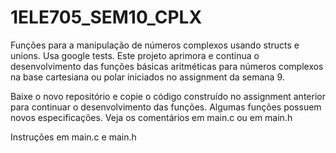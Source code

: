 # 1ELE705_SEM10_CPLX
Funções para a manipulação de números complexos usando structs e unions. Usa google tests.
Este projeto aprimora e continua o desenvolvimento das funções básicas aritméticas para números complexos na base cartesiana ou polar iniciados no assignment da semana 9.

Baixe o novo repositório e copie o código construído no assignment anterior para continuar o desenvolvimento das funções.
Algumas funções possuem novos especificações. Veja os comentários em main.c ou em main.h

Instruções em main.c e main.h
